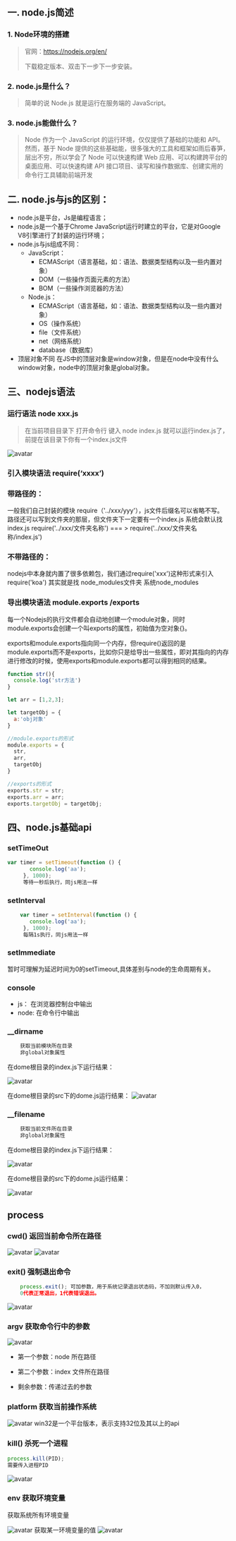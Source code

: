## 一. node.js简述

### 1. Node环境的搭建

> 官网：https://nodejs.org/en/
>
> 下载稳定版本、双击下一步下一步安装。

### 2. node.js是什么？

> 简单的说 Node.js 就是运行在服务端的 JavaScript。
>

### 3. node.js能做什么？

> Node 作为一个 JavaScript 的运行环境，仅仅提供了基础的功能和 API。然而，基于 Node 提供的这些基础能，很多强大的工具和框架如雨后春笋，层出不穷，所以学会了 Node 可以快速构建 Web 应用、可以构建跨平台的桌面应用、可以快速构建 API 接口项目、读写和操作数据库、创建实用的命令行工具辅助前端开发
>

## 二. node.js与js的区别：

- node.js是平台，Js是编程语言；
- node.js是一个基于Chrome JavaScript运行时建立的平台，它是对Google V8引擎进行了封装的运行环境；
- node.js与js组成不同：
  * JavaScript：
     + ECMAScript（语言基础，如：语法、数据类型结构以及一些内置对象）
     + DOM（一些操作页面元素的方法）
     + BOM（一些操作浏览器的方法）
  * Node.js：
     + ECMAScript（语言基础，如：语法、数据类型结构以及一些内置对象）
     + OS（操作系统）
     + file（文件系统）
     + net（网络系统）
     + database（数据库）
- 顶层对象不同
在JS中的顶层对象是window对象，但是在node中没有什么window对象，node中的顶层对象是global对象。
## 三、nodejs语法

### 运行语法 node xxx.js

> 在当前项目目录下 打开命令行 键入 node index.js 就可以运行index.js了，前提在该目录下你有一个index.js文件
>

![avatar](/blog/assets/images/Nodejs/3.png)

### 引入模块语法 require(‘xxxx’)

### 带路径的：
一般我们自己封装的模块 require（'../xxx/yyy'），js文件后缀名可以省略不写。</br> 路径还可以写到文件夹的那层，但文件夹下一定要有一个index.js 系统会默认找index.js require('../xxx/文件夹名称') === > require('../xxx/文件夹名称/index.js')

### 不带路径的：
nodejs中本身就内置了很多依赖包，我们通过require('xxx')这种形式来引入</br>
require('koa') 其实就是找 node_modules文件夹 系统node_modules

### 导出模块语法 module.exports /exports

每一个Nodejs的执行文件都会自动地创建一个module对象，同时module.exports会创建一个叫exports的属性，初始值为空对象{}。

exports和module.exports指向同一个内存，但require()返回的是module.exports而不是exports，比如你只是给导出一些属性，即对其指向的内存进行修改的时候，使用exports和module.exports都可以得到相同的结果。

```js
function str(){
  console.log('str方法')
}

let arr = [1,2,3];

let targetObj = {
  a:'obj对象'
}

//module.exports的形式
module.exports = {
  str,
  arr,
  targetObj
}

//exports的形式
exports.str = str;
exports.arr = arr;
exports.targetObj = targetObj;
```

## 四、node.js基础api

### setTimeOut 
```js     
var timer = setTimeout(function () {
       console.log('aa');
     }, 1000);    
     等待一秒后执行，同js用法一样
```
### setInterval
```js  
    var timer = setInterval(function () {
       console.log('aa');
     }, 1000);    
     每隔1s执行，同js用法一样
```
### setImmediate

暂时可理解为延迟时间为0的setTimeout,具体差别与node的生命周期有关。
### console

+ js： 在浏览器控制台中输出
+ node: 在命令行中输出

### __dirname
```js  
    获取当前模块所在目录
    非global对象属性
```

在dome根目录的index.js下运行结果：

<img src="/blog/assets/images/Nodejs/4.png" alt="avatar" style="zoom: 100%;" />

在dome根目录的src下的dome.js运行结果：
<img src="/blog/assets/images/Nodejs/5.png" alt="avatar" style="zoom:100%;" />

### __filename

```js  
    获取当前文件所在目录
    非global对象属性
```
在dome根目录的index.js下运行结果：

<img src="/blog/assets/images/Nodejs/6.png" alt="avatar" style="zoom:100%;" />



在dome根目录的src下的dome.js运行结果：

<img src="/blog/assets/images/Nodejs/7.png" alt="avatar" style="zoom:100%;" />

## process
### cwd() 返回当前命令所在路径
<img src="/blog/assets/images/Nodejs/8.png" alt="avatar" style="zoom:100%;" />

<img src="/blog/assets/images/Nodejs/9.png" alt="avatar" style="zoom:100%;" />

### exit() 强制退出命令
```js  
    process.exit(); 可加参数，用于系统记录退出状态码，不加则默认传入0，
    0代表正常退出，1代表错误退出。
```
<img src="/blog/assets/images/Nodejs/10.png" alt="avatar" style="zoom: 100%;" />

### argv 获取命令行中的参数

<img src="/blog/assets/images/Nodejs/11.png" alt="avatar" style="zoom:100%;" />

+ 第一个参数：node 所在路径

+ 第二个参数：index 文件所在路径

+ 剩余参数：传递过去的参数

  

### platform 获取当前操作系统

<img src="/blog/assets/images/Nodejs/12.png" alt="avatar" style="zoom:100%;" />
    win32是一个平台版本，表示支持32位及其以上的api

### kill() 杀死一个进程
```js
process.kill(PID);
需要传入进程PID
```

<img src="/blog/assets/images/Nodejs/13.png" alt="avatar" style="zoom:100%;" />

### env  获取环境变量
获取系统所有环境变量

<img src="/blog/assets/images/Nodejs/14.png" alt="avatar" style="zoom:100%;" />
获取某一环境变量的值

<img src="/blog/assets/images/Nodejs/15.png" alt="avatar" style="zoom:100%;" />








